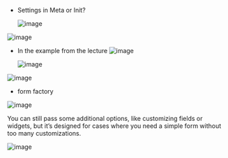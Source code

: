 * Settings in Meta or Init?

  ![image](https://github.com/user-attachments/assets/0c6bfe05-03ef-4b57-82b5-086859a94c2a)

![image](https://github.com/user-attachments/assets/1b54e72c-20e4-491e-8129-5fc5caf6b1f2)

- In the example from the lecture
  ![image](https://github.com/user-attachments/assets/e71504a4-e1cd-44ee-a766-30666a6c02f1)

  ![image](https://github.com/user-attachments/assets/55ecd2e7-5ed2-4763-830b-14cbee32e1fd)

![image](https://github.com/user-attachments/assets/e3a7c14d-84f7-4c09-8dd3-0ef8677c5e6b)

* form factory
  
![image](https://github.com/user-attachments/assets/d2eb5904-6e57-405c-bb55-2e6f7d7e0c15)

You can still pass some additional options, like customizing fields or widgets, but it’s designed for cases where you need a simple form without too many customizations.

![image](https://github.com/user-attachments/assets/f65808c4-921b-443a-9b43-78a88759a39c)
